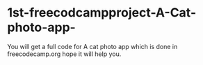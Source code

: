 # 1st-freecodcampproject-A-Cat-photo-app-
You will get a full code for A cat photo app which is done in freecodecamp.org hope it will help you.
